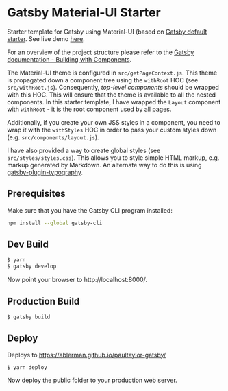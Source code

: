 # Gatsby Material-UI Starter
Starter template for Gatsby using Material-UI (based on [Gatsby default starter](https://github.com/gatsbyjs/gatsby-starter-default/tree/v2). See live demo [here](https://gatsby-starter-material-ui.netlify.com/).

For an overview of the project structure please refer to the [Gatsby documentation - Building with Components](https://www.gatsbyjs.org/docs/building-with-components/).

The Material-UI theme is configured in `src/getPageContext.js`. This theme is propagated down a component tree using the `withRoot` HOC (see `src/withRoot.js`). Consequently, *top-level components* should be wrapped with this HOC. This will ensure that the theme is available to all the nested components. In this starter template, I have wrapped the `Layout` component with `withRoot` - it is the root component used by all pages. 

Additionally, if you create your own JSS styles in a component, you need to wrap it with the `withStyles` HOC in order to pass your custom styles down (e.g. `src/components/layout.js`).

I have also provided a way to create global styles (see `src/styles/styles.css`). This allows you to style simple HTML markup, e.g. markup generated by Markdown. An alternate way to do this is using [gatsby-plugin-typography](https://www.gatsbyjs.org/packages/gatsby-plugin-typography/).

## Prerequisites

Make sure that you have the Gatsby CLI program installed:
```sh
npm install --global gatsby-cli
```

Dev Build
---------
```bash
$ yarn
$ gatsby develop
```

Now point your browser to http://localhost:8000/.

Production Build
----------------
```bash
$ gatsby build
```

Deploy
------
Deploys to https://ablerman.github.io/paultaylor-gatsby/
```base
$ yarn deploy
```

Now deploy the public folder to your production web server.
